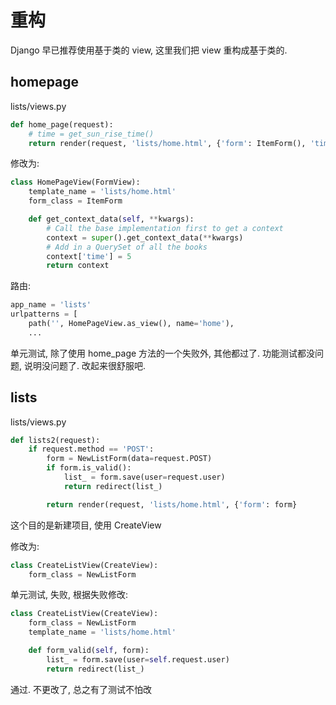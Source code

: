 # 重构

Django 早已推荐使用基于类的 view, 这里我们把 view 重构成基于类的. 

## homepage
lists/views.py

```py
def home_page(request):
    # time = get_sun_rise_time()
    return render(request, 'lists/home.html', {'form': ItemForm(), 'time': 5})
```

修改为:

```py
class HomePageView(FormView):
    template_name = 'lists/home.html'
    form_class = ItemForm

    def get_context_data(self, **kwargs):
        # Call the base implementation first to get a context
        context = super().get_context_data(**kwargs)
        # Add in a QuerySet of all the books
        context['time'] = 5
        return context
```

路由:

```py
app_name = 'lists'
urlpatterns = [
    path('', HomePageView.as_view(), name='home'),
    ...
```

单元测试, 除了使用 home_page 方法的一个失败外, 其他都过了. 功能测试都没问题, 说明没问题了. 改起来很舒服吧.

## lists

lists/views.py

```py
def lists2(request):
    if request.method == 'POST':
        form = NewListForm(data=request.POST)
        if form.is_valid():
            list_ = form.save(user=request.user)
            return redirect(list_)

        return render(request, 'lists/home.html', {'form': form}
```

这个目的是新建项目, 使用 CreateView

修改为:

```py
class CreateListView(CreateView):
    form_class = NewListForm
```

单元测试, 失败, 根据失败修改:

```py
class CreateListView(CreateView):
    form_class = NewListForm
    template_name = 'lists/home.html'

    def form_valid(self, form):
        list_ = form.save(user=self.request.user)
        return redirect(list_)
```
通过. 不更改了, 总之有了测试不怕改